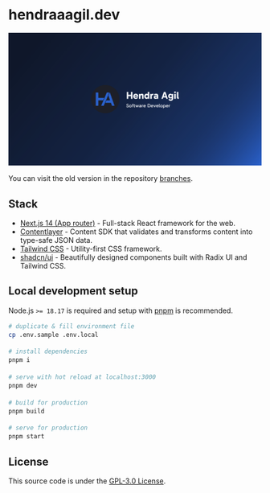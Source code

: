 # hendraaagil.dev

[![Open Graph Image](src/app/opengraph-image.png)](https://hendraaagil.dev)

You can visit the old version in the repository [branches](https://github.com/hendraaagil/website/branches).

## Stack

- [Next.js 14 (App router)](https://nextjs.org/) - Full-stack React framework for the web.
- [Contentlayer](https://contentlayer.dev/) - Content SDK that validates and transforms content into type-safe JSON data.
- [Tailwind CSS](https://tailwindcss.com/) - Utility-first CSS framework.
- [shadcn/ui](https://ui.shadcn.com/) - Beautifully designed components built with Radix UI and Tailwind CSS.

## Local development setup

Node.js `>= 18.17` is required and setup with [pnpm](https://pnpm.io/) is recommended.

```sh
# duplicate & fill environment file
cp .env.sample .env.local

# install dependencies
pnpm i

# serve with hot reload at localhost:3000
pnpm dev

# build for production
pnpm build

# serve for production
pnpm start
```

## License

This source code is under the [GPL-3.0 License](LICENSE).
